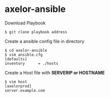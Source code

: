 # axelor-ansible
Download Playbook
```
$ git clone playbook address
```
Create a ansible config file in directory
```
$ cd axelor-ansible
$ vim ansible.cfg
[defaults]
inventory      = ./hosts
```
Create a Host file with **SERVERIP or HOSTNAME** 
```
$ vim host
[axelorprod]
server.example.com
```
